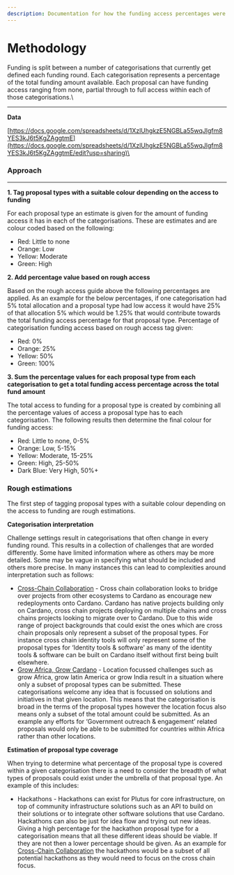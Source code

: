 ```yaml
---
description: Documentation for how the funding access percentages were derived
---
```


# Methodology



Funding is split between a number of categorisations that currently get defined each funding round. Each categorisation represents a percentage of the total funding amount available. Each proposal can have funding access ranging from none, partial through to full access within each of those categorisations.\
****

**Data**

[https://docs.google.com/spreadsheets/d/1XzlUhgkzE5NGBLa55wqJlgfm8YES3kJ6t5KgZAggtmE](https://docs.google.com/spreadsheets/d/1XzlUhgkzE5NGBLa55wqJlgfm8YES3kJ6t5KgZAggtmE/edit?usp=sharing)\


### Approach

****

**1. Tag proposal types with a suitable colour depending on the access to funding**

For each proposal type an estimate is given for the amount of funding access it has in each of the categorisations. These are estimates and are colour coded based on the following:

* Red: Little to none
* Orange: Low
* Yellow: Moderate
* Green: High



**2. Add percentage value based on rough access**

Based on the rough access guide above the following percentages are applied. As an example for the below percentages, if one categorisation had 5% total allocation and a proposal type had low access it would have 25% of that allocation 5% which would be 1.25% that would contribute towards the total funding access percentage for that proposal type. Percentage of categorisation funding access based on rough access tag given:

* Red: 0%
* Orange: 25%
* Yellow: 50%
* Green: 100%



**3. Sum the percentage values for each proposal type from each categorisation to get a total funding access percentage across the total fund amount**

The total access to funding for a proposal type is created by combining all the percentage values of access a proposal type has to each categorisation. The following results then determine the final colour for funding access:

* Red: Little to none, 0-5%
* Orange: Low, 5-15%
* Yellow: Moderate, 15-25%
* Green: High, 25-50%
* Dark Blue: Very High, 50%+



### Rough estimations

The first step of tagging proposal types with a suitable colour depending on the access to funding are rough estimations.



**Categorisation interpretation**

Challenge settings result in categorisations that often change in every funding round. This results in a collection of challenges that are worded differently. Some have limited information where as others may be more detailed. Some may be vague in specifying what should be included and others more precise. In many instances this can lead to complexities around interpretation such as follows:

* [Cross-Chain Collaboration](https://app.ideascale.com/t/UM5UZBunq) - Cross chain collaboration looks to bridge over projects from other ecosystems to Cardano as encourage new redeployments onto Cardano. Cardano has native projects building only on Cardano, cross chain projects deploying on multiple chains and cross chains projects looking to migrate over to Cardano. Due to this wide range of project backgrounds that could exist the ones which are cross chain proposals only represent a subset of the proposal types. For instance cross chain identity tools will only represent some of the proposal types for ‘Identity tools & software’ as many of the identity tools & software can be built on Cardano itself without first being built elsewhere.
* [Grow Africa, Grow Cardano](https://app.ideascale.com/t/UM5UZBuk1) - Location focussed challenges such as grow Africa, grow latin America or grow India result in a situation where only a subset of proposal types can be submitted. These categorisations welcome any idea that is focussed on solutions and initiatives in that given location. This means that the categorisation is broad in the terms of the proposal types however the location focus also means only a subset of the total amount could be submitted. As an example any efforts for ‘Government outreach & engagement’ related proposals would only be able to be submitted for countries within Africa rather than other locations.



**Estimation of proposal type coverage**

When trying to determine what percentage of the proposal type is covered within a given categorisation there is a need to consider the breadth of what types of proposals could exist under the umbrella of that proposal type. An example of this includes:

* Hackathons - Hackathons can exist for Plutus for core infrastructure, on top of community infrastructure solutions such as an API to build on their solutions or to integrate other software solutions that use Cardano. Hackathons can also be just for idea flow and trying out new ideas. Giving a high percentage for the hackathon proposal type for a categorisation means that all these different ideas should be viable. If they are not then a lower percentage should be given. As an example for [Cross-Chain Collaboration](https://app.ideascale.com/t/UM5UZBunq) the hackathons would be a subset of all potential hackathons as they would need to focus on the cross chain focus.
